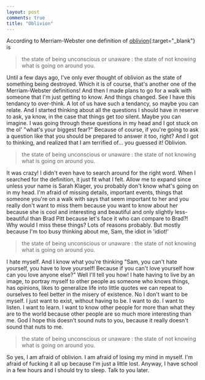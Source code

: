 ```yaml
---
layout: post
comments: true
title: "Oblivion"
---
```


According to Merriam-Webster one definition of [oblivion](https://www.merriam-webster.com/dictionary/oblivion){:target="_blank"} is

>the state of being unconscious or unaware : the state of not knowing what is going on around you.

Until a few days ago, I've only ever thought of oblivion as the state of something being destroyed. Which it is of course, that's another one of the Merriam-Webster definitions! And then I made plans to go for a walk with someone that I'm just getting to know. And things changed. See I have this tendancy to over-think. A lot of us have such a tendancy, so maybe you can relate. And I started thinking about all the questions I should have in reserve to ask, ya know, in the case that things get *too* silent. Maybe you can imagine. I was going through these questions in my head and I got stuck on the ol' "what's your biggest fear?" Because of course, if you're going to ask a question like that you should be prepared to answer it too, right? And I got to thinking, and realized that I am terrified of... you guessed it! Oblivion.

>the state of being unconscious or unaware : the state of not knowing what is going on around you.

It was crazy! I didn't even have to search around for the right word. When I searched for the definition, it just fit what I felt. Allow me to expand since unless your name is Sarah Klager, you probably don't know what's going on in my head. I'm afraid of missing details, important events, things that someone you're on a walk with says that seem important to her and you really don't want to miss them because you want to know about her because she is cool and interesting and beautiful and only slightly less-beautiful than Brad Pitt because let's face it who can compare to Brad?! Why would I miss these things? Lots of reasons probably. But mostly because I'm too busy thinking about me, Sam, the idiot in 'idiot!' 

>the state of being unconscious or unaware : the state of not knowing what is going on around you.

I hate myself. And I know what you're thinking "Sam, you can't hate yourself, you have to love yourself! Because if you can't love yourself how can you love anyone else?" Well I'll tell you how! I hate having to live by an image, to portray myself to other people as someone who knows things, has opinions, likes to generalize life into little quotes we can repeat to ourselves to feel better in the misery of existence. No I don't want to be myself. I just want to exist, without having to be. I want to do. I want to listen. I want to learn. I want to know other people for more than what they are to the world because other people are so much more interesting than me. God I hope this doesn't sound nuts to you, because it really doesn't sound that nuts to me.

>the state of being unconscious or unaware : the state of not knowing what is going on around you.

So yes, I am afraid of oblivion. I am afraid of losing my mind in myself. I'm afraid of fucking it all up because I'm just a little lost. Anyway, I have school in a few hours and I should try to sleep. Talk to you later.

